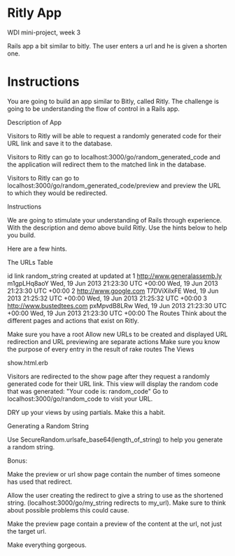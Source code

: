 Ritly App 
=========
WDI mini-project, week 3

Rails app a bit similar to bitly. 
The user enters a url and he is given a shorten one.

Instructions
===========

You are going to build an app similar to Bitly, called Ritly. The challenge is going to be understanding the flow of control in a Rails app.

Description of App

Visitors to Ritly will be able to request a randomly generated code for their URL link and save it to the database.

Visitors to Ritly can go to localhost:3000/go/random_generated_code and the application will redirect them to the matched link in the database.

Visitors to Ritly can go to localhost:3000/go/random_generated_code/preview and preview the URL to which they would be redirected.

Instructions

We are going to stimulate your understanding of Rails through experience. With the description and demo above build Ritly. Use the hints below to help you build.

Here are a few hints.

The URLs Table

id  link  random_string created at  updated at
1 http://www.generalassemb.ly m1gpLHq8aoY Wed, 19 Jun 2013 21:23:30 UTC +00:00  Wed, 19 Jun 2013 21:23:30 UTC +00:00
2 http://www.google.com T7DViXiIxFE Wed, 19 Jun 2013 21:25:32 UTC +00:00  Wed, 19 Jun 2013 21:25:32 UTC +00:00
3 http://www.bustedtees.com pxMpvdB8LRw Wed, 19 Jun 2013 21:23:30 UTC +00:00  Wed, 19 Jun 2013 21:23:30 UTC +00:00
The Routes
Think about the different pages and actions that exist on Ritly.

Make sure you have a root
Allow new URLs to be created and displayed
URL redirection and URL previewing are separate actions
Make sure you know the purpose of every entry in the result of rake routes
The Views

show.html.erb

Visitors are redirected to the show page after they request a randomly generated code for their URL link. This view will display the random code that was generated: "Your code is: random_code" Go to localhost:3000/go/random_code to visit your URL.

DRY up your views by using partials. Make this a habit.

Generating a Random String

Use SecureRandom.urlsafe_base64(length_of_string) to help you generate a random string.

Bonus:

Make the preview or url show page contain the number of times someone has used that redirect.

Allow the user creating the redirect to give a string to use as the shortened string. (localhost:3000/go/my_string redirects to my_url). Make sure to think about possible problems this could cause.

Make the preview page contain a preview of the content at the url, not just the target url.

Make everything gorgeous.
